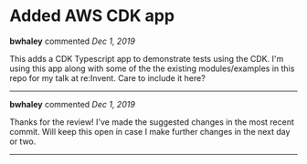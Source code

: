 # Added AWS CDK app

**bwhaley** commented *Dec 1, 2019*

This adds a CDK Typescript app to demonstrate tests using the CDK. I'm using this app along with some of the the existing modules/examples in this repo for my talk at re:Invent. Care to include it here?
<br />
***


**bwhaley** commented *Dec 1, 2019*

Thanks for the review! I've made the suggested changes in the most recent commit. Will keep this open in case I make further changes in the next day or two.
***

